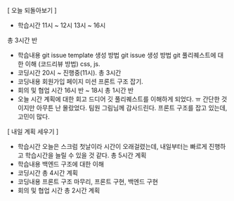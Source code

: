 [ 오늘 되돌아보기 ]
- 학습시간
11시 ~ 12시
13시 ~ 16시

총 3시간 반
- 학습내용
 git issue template 생성 방법
 git issue 생성 방법
 git 풀리퀘스트에 대한 이해 (코드리뷰 방법)
 css, js.
- 코딩시간
20시 ~ 진행중(11시).
총 3시간
- 코딩내용
 회원가입 페이지 미션 프론트 구조 잡기.
- 회의 및 협업 시간
16시 반 ~ 18시
총 1시간 반
- 오늘 시간 계획에 대한 회고
 드디어 깃 풀리퀘스트를 이해하게 되었다. ㅠ 간단한 것이지만 아무튼 난 몰랐었다. 팀원 그림님께 감사드린다.
 프론트 구조를 잡고 있는데, 고민이 많다.

[ 내일 계획 세우기 ]
- 학습시간
 오늘은 스크럼 첫날이라 시간이 오래걸렸는데, 내일부터는 빠르게 진행하고 학습시간을 늘릴 수 있을 것 같다.
 총 5시간 계획
- 학습내용
 백엔드 구조에 대한 이해
- 코딩시간
 총 4시간 계획
- 코딩내용
 프론트 구조 마무리, 프론트 구현, 백엔드 구현
- 회의 및 협업 시간
 총 2시간 계획
